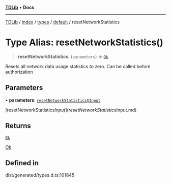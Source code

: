 [**TDLib**](../../../../../../README.md) • **Docs**

***

[TDLib](../../../../../../modules.md) / [index](../../../../../README.md) / [types](../../../README.md) / [default](../README.md) / resetNetworkStatistics

# Type Alias: resetNetworkStatistics()

> **resetNetworkStatistics**: (`parameters`) => [`Ok`](Ok-1.md)

Resets all network data usage statistics to zero. Can be called before authorization

## Parameters

• **parameters**: [`resetNetworkStatistics$Input`](resetNetworkStatistics$Input.md)

[resetNetworkStatistics$Input](resetNetworkStatistics$Input.md)

## Returns

[`Ok`](Ok-1.md)

[Ok](Ok-1.md)

## Defined in

dist/generated/types.d.ts:101845
